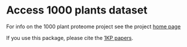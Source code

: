 # Access 1000 plants dataset

For info on the 1000 plant proteome project see the project [home page](https://sites.google.com/a/ualberta.ca/onekp/)

If you use this package, please cite the [1KP papers](https://sites.google.com/a/ualberta.ca/onekp/papers-to-cite).
